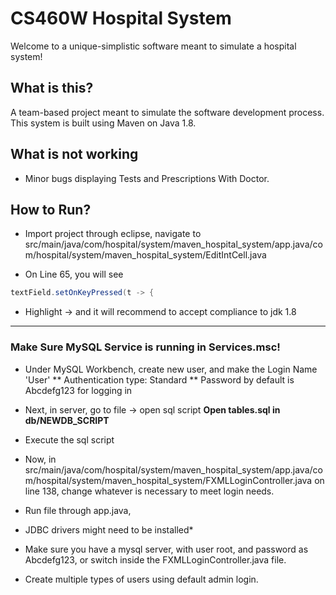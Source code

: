 # CS460W Hospital System

Welcome to a unique-simplistic software meant to simulate a hospital system!

## What is this?

A team-based project meant to simulate the software development process.  This system is built using Maven on Java 1.8.  


## What is not working

  * Minor bugs displaying Tests and Prescriptions With Doctor.


## How to Run?

  * Import project through eclipse, navigate to src/main/java/com/hospital/system/maven_hospital_system/app.java/com/hospital/system/maven_hospital_system/EditIntCell.java
  
  * On Line 65, you will see 
  ```java
  textField.setOnKeyPressed(t -> {
  ```
  * Highlight -> and it will recommend to accept compliance to jdk 1.8
  _____________________________________________________________________________
  ### Make Sure MySQL Service is running in Services.msc!
  * Under MySQL Workbench, create new user, and make the Login Name 'User'
  ** Authentication type: Standard
  ** Password by default is Abcdefg123 for logging in
  * Next, in server, go to file -> open sql script
   **Open tables.sql in db/NEWDB_SCRIPT**
   * Execute the sql script
  * Now, in src/main/java/com/hospital/system/maven_hospital_system/app.java/com/hospital/system/maven_hospital_system/FXMLLoginController.java on line 138, change whatever is necessary to meet login needs.  
  * Run file through app.java,
  * JDBC drivers might need to be installed*

  * Make sure you have a mysql server, with user root, and password as Abcdefg123, or switch inside the FXMLLoginController.java file.

  * Create multiple types of users using default admin login.
